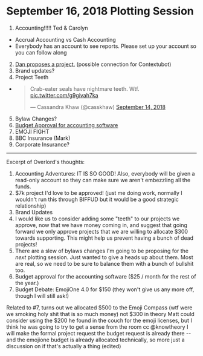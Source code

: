 # September 16, 2018 Plotting Session

1. Accounting!!!!! Ted & Carolyn
  * Accrual Accounting vs Cash Accounting
  * Everybody has an account to see reports.  Please set up your account so you can follow along
2. [Dan proposes a project.](https://doodle.com/poll/b2s4dkg9mmdrwxav) (possible connection for Contextubot)
3. Brand updates?
4. Project Teeth
  * <blockquote class="twitter-tweet" data-lang="en"><p lang="en" dir="ltr">Crab-eater seals have nightmare teeth. Wtf. <a href="https://t.co/g9givah7ka">pic.twitter.com/g9givah7ka</a></p>&mdash; Cassandra Khaw (@casskhaw) <a href="https://twitter.com/casskhaw/status/1040593384694579201?ref_src=twsrc%5Etfw">September 14, 2018</a></blockquote>
5. Bylaw Changes?
6. [Budget Approval for accounting software](https://doodle.com/poll/v7qnktgfkx6ireba)
7. EMOJI FIGHT
8. BBC Insurance (Mark)
9. Corporate Insurance?

---------------

Excerpt of Overlord's thoughts:

1) Accounting Adventures: IT IS SO GOOD!  Also, everybody will be given a read-only account so they can make sure we aren't embezzling all the funds.
2) $7k project I'd love to be approved!  (just me doing work, normally I wouldn't run this through BIFFUD but it would be a good strategic relationship)
3) Brand Updates
4) I would like us to consider adding some "teeth" to our projects we approve, now that we have money coming in, and suggest that going forward we only approve projects that we are willing to allocate $300 towards supporting.  This might help us prevent having a bunch of dead projects!
5) There are a slew of bylaws changes I'm going to be proposing for the *next* plotting session.  Just wanted to give a heads up about them.  Most are real, so we need to be sure to balance them with a bunch of bullshit too.
6) Budget approval for the accounting software ($25 / month for the rest of the year.)
7) Budget Debate: EmojiOne 4.0 for $150 (they won't give us any more off, though I will still ask!)

Related to #7, turns out we allocated $500 to the Emoji Compass (wtf were we smoking holy shit that is so much money) not $300
in theory Matt could consider using the $200 he found in the couch for the emoji licenses, but I think he was going to try to get a sense from the room
cc @knowtheory
I will make the formal project request
the budget request is already there -- and the emojione budget is already allocated technically, so more just a discussion on if that's actually a thing (edited)
